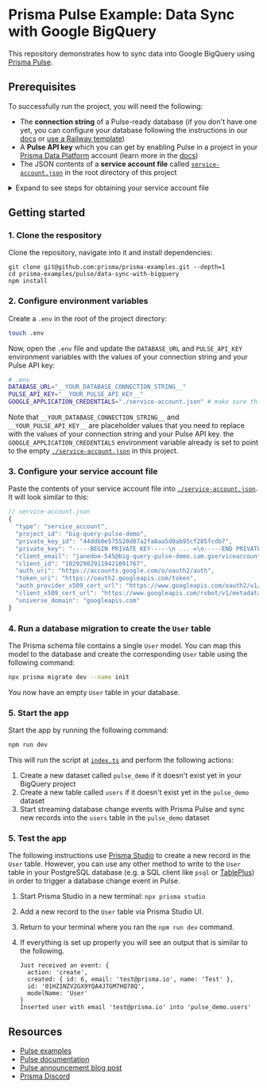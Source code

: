 # Prisma Pulse Example: Data Sync with Google BigQuery

This repository demonstrates how to sync data into Google BigQuery using [Prisma Pulse](https://www.prisma.io/pulse).

## Prerequisites

To successfully run the project, you will need the following:

- The **connection string** of a Pulse-ready database (if you don't have one yet, you can configure your database following the instructions in our [docs](https://www.prisma.io/docs/pulse/database-setup) or [use a Railway template](https://railway.app/template/pulse-pg?referralCode=VQ09uv))
- A **Pulse API key** which you can get by enabling Pulse in a project in your [Prisma Data Platform](https://pris.ly/pdp) account (learn more in the [docs](https://www.prisma.io/docs/platform/concepts/environments#api-keys))
- The JSON contents of a **service account file** called [`service-account.json`](./service-account.json) in the root directory of this project

<details><summary>Expand to see steps for obtaining your service account file</summary>

### 1. Go to the Google Cloud Console

Navigate to the [Google Cloud Console](https://console.cloud.google.com/).

### 2. Select or create a project

If you haven't already, select an existing project or create a new one.

### 3. Navigate to the IAM & Admin section

1. In the Cloud Console, click on the menu icon (three horizontal lines) in the top-left corner.
2. Select **IAM & Admin** and then **Service accounts**.

### 4. Create a Service Account

1. Click the **Create Service Account** button.
2. Enter a name and description for your service account.
3. Click **Create**.

### 5. Grant permissions to the Service Account

1. In the **Service account permissions** section, grant the necessary roles to the Service Account. For BigQuery, you typically need the **BigQuery Data Editor** and **BigQuery Job User** roles.
2. Click **Continue**.

### 6. Create key for the Service Account

1. In the **Grant users access to this service account** section, click **Done** (you can skip this step if you don't need to grant access to other users).
2. Find the service account you created in the list.
3. Click the three vertical dots in the **Actions** column for your service account, and select **Manage keys**.
4. Click on the **Add Key** button, then select **Create new key**.
5. In the **Key type** section, choose **JSON** and click **Create**.

The JSON key file will be downloaded to your computer. This file contains your service account credentials.

It will look similar to this:

```json
{
  "type": "service_account",
  "project_id": "big-query-pulse-demo",
  "private_key_id": "44ddb0e575520d07a2fa8aa5d0ab95cf285fcdb7",
  "private_key": "-----BEGIN PRIVATE KEY-----\n ... =\n-----END PRIVATE KEY-----\n",
  "client_email": "janedoe-545@big-query-pulse-demo.iam.gserviceaccount.com",
  "client_id": "102929029119421091767",
  "auth_uri": "https://accounts.google.com/o/oauth2/auth",
  "token_uri": "https://oauth2.googleapis.com/token",
  "auth_provider_x509_cert_url": "https://www.googleapis.com/oauth2/v1/certs",
  "client_x509_cert_url": "https://www.googleapis.com/robot/v1/metadata/x509/janedoe-545%40big-query-pulse-demo.iam.gserviceaccount.com",
  "universe_domain": "googleapis.com"
}
```

</details>


## Getting started

### 1. Clone the respository

Clone the repository, navigate into it and install dependencies:

```
git clone git@github.com:prisma/prisma-examples.git --depth=1
cd prisma-examples/pulse/data-sync-with-bigquery
npm install
```

### 2. Configure environment variables

Create a `.env` in the root of the project directory:

```bash
touch .env
```

Now, open the `.env` file and update the `DATABASE_URL` and `PULSE_API_KEY` environment variables with the values of your connection string and your Pulse API key:

```bash
# .env
DATABASE_URL="__YOUR_DATABASE_CONNECTION_STRING__"
PULSE_API_KEY="__YOUR_PULSE_API_KEY__"
GOOGLE_APPLICATION_CREDENTIALS="./service-account.json" # make sure this points to your service account file
```

Note that `__YOUR_DATABASE_CONNECTION_STRING__` and `__YOUR_PULSE_API_KEY__` are placeholder values that you need to replace with the values of your connection string and your Pulse API key. the `GOOGLE_APPLICATION_CREDENTIALS` environment variable already is set to point to the empty [`./service-account.json`](./service-account.json) in this project.

### 3. Configure your service account file

Paste the contents of your service account file into [`./service-account.json`](./service-account.json). It will look similar to this:

```js
// service-account.json
{
  "type": "service_account",
  "project_id": "big-query-pulse-demo",
  "private_key_id": "44ddb0e575520d07a2fa8aa5d0ab95cf285fcdb7",
  "private_key": "-----BEGIN PRIVATE KEY-----\n ... =\n-----END PRIVATE KEY-----\n",
  "client_email": "janedoe-545@big-query-pulse-demo.iam.gserviceaccount.com",
  "client_id": "102929029119421091767",
  "auth_uri": "https://accounts.google.com/o/oauth2/auth",
  "token_uri": "https://oauth2.googleapis.com/token",
  "auth_provider_x509_cert_url": "https://www.googleapis.com/oauth2/v1/certs",
  "client_x509_cert_url": "https://www.googleapis.com/robot/v1/metadata/x509/janedoe-545%40big-query-pulse-demo.iam.gserviceaccount.com",
  "universe_domain": "googleapis.com"
}
```

### 4. Run a database migration to create the `User` table

The Prisma schema file contains a single `User` model. You can map this model to the database and create the corresponding `User` table using the following command:

```bash
npx prisma migrate dev --name init
```

You now have an empty `User` table in your database.

### 5. Start the app

Start the app by running the following command:

```bash
npm run dev
```

This will run the script at [`index.ts`](./index.ts) and perform the following actions:

1. Create a new dataset called `pulse_demo` if it doesn't exist yet in your BigQuery project
1. Create a new table called `users` if it doesn't exist yet in the `pulse_demo` dataset
1. Start streaming database change events with Prisma Pulse and sync new records into the `users` table in the `pulse_demo` dataset

### 5. Test the app

The following instructions use [Prisma Studio](https://www.prisma.io/studio) to create a new record in the `User` table. However, you can use any other method to write to the `User` table in your PostgreSQL database (e.g. a SQL client like `psql` or [TablePlus](https://tableplus.com/)) in order to trigger a database change event in Pulse.

1. Start Prisma Studio in a new terminal: `npx prisma studio`
2. Add a new record to the `User` table via Prisma Studio UI.
3. Return to your terminal where you ran the `npm run dev` command.
4. If everything is set up properly you will see an output that is similar to the following.

   ```
   Just received an event: {
     action: 'create',
     created: { id: 6, email: 'test@prisma.io', name: 'Test' },
     id: '01HZ1NZV2GX9YQA4J7GM7HQ78Q',
     modelName: 'User'
   }
   Inserted user with email 'test@prisma.io' into 'pulse_demo.users'
   ```

## Resources

- [Pulse examples](https://pris.ly/pulse-examples)
- [Pulse documentation](https://pris.ly/pulse-docs)
- [Pulse announcement blog post](https://pris.ly/gh/pulse-ga)
- [Prisma Discord](https://pris.ly/discord)
